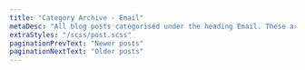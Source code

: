 ```yaml
---
title: "Category Archive - Email"
metaDesc: "All blog posts categorised under the heading Email. These are updated on a regular basis so do check back for updates."
extraStyles: "/scss/post.scss"
paginationPrevText: "Newer posts"
paginationNextText: "Older posts"
---
```

